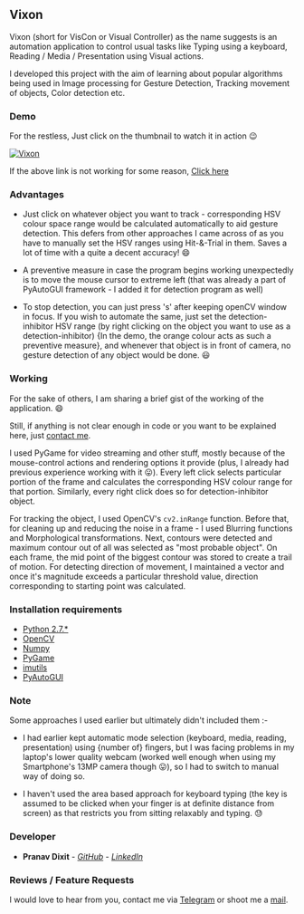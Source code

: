 ## Vixon


Vixon (short for VisCon or Visual Controller) as the name suggests is an automation application to control usual tasks like Typing using a keyboard, Reading / Media / Presentation using Visual actions.

I developed this project with the aim of learning about popular algorithms being used in Image processing for Gesture Detection, Tracking movement of objects, Color detection etc.


### Demo

For the restless, Just click on the thumbnail to watch it in action :wink:

[![Vixon](https://i.ytimg.com/vi/qj7pAWQ0-kY/hqdefault.jpg)](http://tiny.cc/prnvdixit_vixon)

If the above link is not working for some reason, [Click here](https://youtu.be/qj7pAWQ0-kY)


### Advantages

* Just click on whatever object you want to track - corresponding HSV colour space range would be calculated automatically to aid gesture detection. This defers from other approaches I came across of as you have to manually set the HSV ranges using Hit-&-Trial in them. Saves a lot of time with a quite a decent accuracy! :smile:

* A preventive measure in case the program begins working unexpectedly is to move the mouse cursor to extreme left (that was already a part of PyAutoGUI framework - I added it for detection program as well)

* To stop detection, you can just press 's' after keeping openCV window in focus. If you wish to automate the same, just set the detection-inhibitor HSV range (by right clicking on the object you want to use as a detection-inhibitor) {In the demo, the orange colour acts as such a preventive measure}, and whenever that object is in front of camera, no gesture detection of any object would be done. :smiley:


### Working

For the sake of others, I am sharing a brief gist of the working of the application. :smile:

Still, if anything is not clear enough in code or you want to be explained here, just [contact me](https://github.com/prnvdixit/Vixon/blob/master/README.md#reviews--feature-requests).

I used PyGame for video streaming and other stuff, mostly because of the mouse-control actions and rendering options it provide (plus, I already had previous experience working with it :stuck_out_tongue:). Every left click selects particular portion of the frame and calculates the corresponding HSV colour range for that portion. Similarly, every right click does so for detection-inhibitor object.

For tracking the object, I used OpenCV's ```cv2.inRange``` function. Before that, for cleaning up and reducing the noise in a frame - I used Blurring functions and Morphological transformations. Next, contours were detected and maximum contour out of all was selected as "most probable object".  On each frame, the mid point of the biggest contour was stored to create a trail of motion.
For detecting direction of movement, I maintained a vector and once it's magnitude exceeds a particular threshold value, direction corresponding to starting point was calculated.

### Installation requirements

* [Python 2.7.*](https://www.python.org/)
* [OpenCV](https://opencv.org/)
* [Numpy](https://www.numpy.org/)
* [PyGame](https://pypi.python.org/pypi/Pygame)
* [imutils](https://pypi.python.org/pypi/imutils)
* [PyAutoGUI](https://pypi.python.org/pypi/PyAutoGUI)


### Note

Some approaches I used earlier but ultimately didn't included them :-
* I had earlier kept automatic mode selection (keyboard, media, reading, presentation) using {number of} fingers, but I was facing problems in my laptop's lower quality webcam (worked well enough when using my Smartphone's 13MP camera though :stuck_out_tongue:), so I had to switch to manual way of doing so.

* I haven't used the area based approach for keyboard typing (the key is assumed to be clicked when your finger is at definite distance from screen) as that restricts you from sitting relaxably and typing. :sweat:


### Developer
* **Pranav Dixit** - [*GitHub*](https://github.com/prnvdixit) - [*LinkedIn*](https://www.linkedin.com/in/prnvdixit/)


### Reviews / Feature Requests
I would love to hear from you, contact me via [Telegram](https://telegram.me/prnvdixit) or shoot me a [mail](mailto:prnvdixit@gmail.com).

